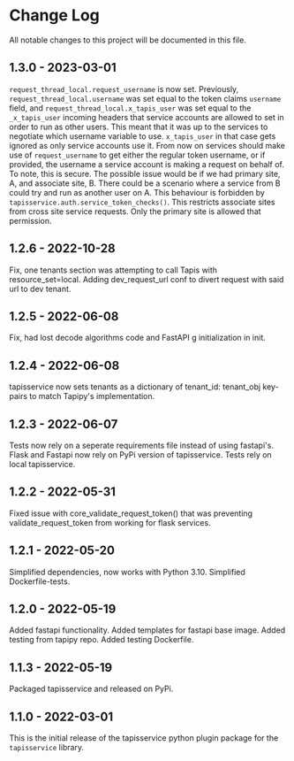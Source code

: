# Change Log
All notable changes to this project will be documented in this file.

## 1.3.0 - 2023-03-01
`request_thread_local.request_username` is now set. Previously, `request_thread_local.username` was set equal to the token
claims `username` field, and `request_thread_local.x_tapis_user` was set equal to the `_x_tapis_user` incoming headers
that service accounts are allowed to set in order to run as other users. This meant that it was up to the services to
negotiate which username variable to use. `x_tapis_user` in that case gets ignored as only service accounts use it. From
now on services should make use of `request_username` to get either the regular token username, or if provided, the
username a service account is making a request on behalf of.
To note, this is secure. The possible issue would be if we had primary site, A, and associate site, B. There could be a
scenario where a service from B could try and run as another user on A. This behaviour is forbidden by 
`tapisservice.auth.service_token_checks()`. This restricts associate sites from cross site service requests. Only the
primary site is allowed that permission.

## 1.2.6 - 2022-10-28
Fix, one tenants section was attempting to call Tapis with resource_set=local.
Adding dev_request_url conf to divert request with said url to dev tenant.

## 1.2.5 - 2022-06-08
Fix, had lost decode algorithms code and FastAPI g initialization in init.

## 1.2.4 - 2022-06-08
tapisservice now sets tenants as a dictionary of tenant_id: tenant_obj key-pairs to match Tapipy's implementation.

## 1.2.3 - 2022-06-07
Tests now rely on a seperate requirements file instead of using fastapi's.
Flask and Fastapi now rely on PyPi version of tapisservice.
Tests rely on local tapisservice.

## 1.2.2 - 2022-05-31
Fixed issue with core_validate_request_token() that was preventing validate_request_token from working for flask services.

## 1.2.1 - 2022-05-20
Simplified dependencies, now works with Python 3.10.
Simplified Dockerfile-tests.

## 1.2.0 - 2022-05-19
Added fastapi functionality.
Added templates for fastapi base image.
Added testing from tapipy repo.
Added testing Dockerfile.

## 1.1.3 - 2022-05-19
Packaged tapisservice and released on PyPi.

## 1.1.0 - 2022-03-01
This is the initial release of the tapisservice python plugin package for the `tapisservice` library. 